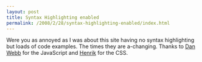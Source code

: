 ```yaml
--- 
layout: post
title: Syntax Highlighting enabled
permalink: /2008/2/28/syntax-highlighting-enabled/index.html
---
```

Were you as annoyed as I was about this site having no syntax highlighting but loads of code examples. The times they are a-changing. Thanks to [Dan Webb](http://svn.danwebb.net/external/CodeHighlighter/) for the JavaScript and [Henrik](http://henrik.nyh.se/tumble/) for the CSS.
